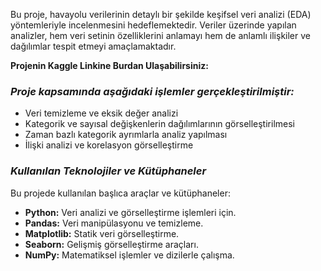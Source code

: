 Bu proje, havayolu verilerinin detaylı bir şekilde keşifsel veri analizi (EDA) yöntemleriyle incelenmesini hedeflemektedir. 
Veriler üzerinde yapılan analizler, hem veri setinin özelliklerini anlamayı hem de anlamlı ilişkiler ve dağılımlar tespit etmeyi amaçlamaktadır.

**Projenin Kaggle Linkine Burdan Ulaşabilirsiniz:** [ ](https://www.kaggle.com/code/yunus5/ucakbiletifiyatlar-eda)
### *Proje kapsamında aşağıdaki işlemler gerçekleştirilmiştir:*
- Veri temizleme ve eksik değer analizi
- Kategorik ve sayısal değişkenlerin dağılımlarının görselleştirilmesi
- Zaman bazlı kategorik ayrımlarla analiz yapılması
- İlişki analizi ve korelasyon görselleştirme

 ### *Kullanılan Teknolojiler ve Kütüphaneler*
Bu projede kullanılan başlıca araçlar ve kütüphaneler:
- **Python:** Veri analizi ve görselleştirme işlemleri için.
- **Pandas:** Veri manipülasyonu ve temizleme.
- **Matplotlib:** Statik veri görselleştirme.
- **Seaborn:** Gelişmiş görselleştirme araçları.
- **NumPy:** Matematiksel işlemler ve dizilerle çalışma.

  
